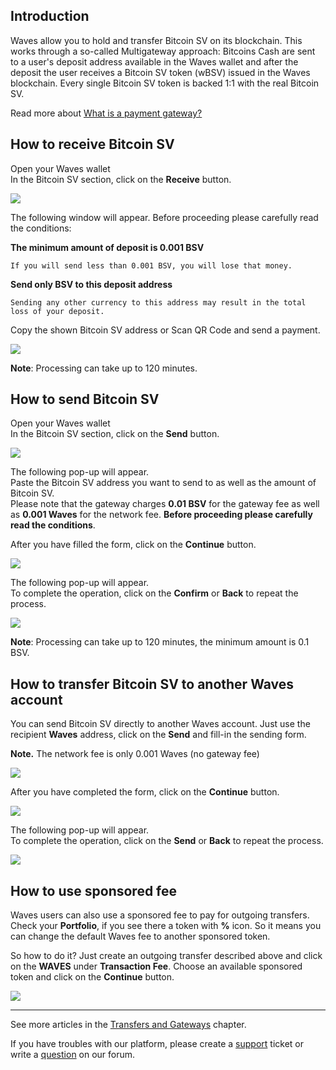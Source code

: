 ## Introduction

Waves allow you to hold and transfer Bitcoin SV on its blockchain. This works through a so-called Multigateway approach: Bitcoins Cash are sent to a user's deposit address available in the Waves wallet and after the deposit the user receives a Bitcoin SV token \(wBSV\) issued in the Waves blockchain. Every single Bitcoin SV token is backed 1:1 with the real Bitcoin SV.

Read more about [What is a payment gateway?](/waves-client/frequently-asked-questions-faq/transfers-and-gateways/payment-gateway.md)

## How to receive Bitcoin SV

Open your Waves wallet  
In the Bitcoin SV section, click on the **Receive** button.

![](/_assets/bsv_transfers_01.png)

The following window will appear. Before proceeding please carefully read the conditions:

**The minimum amount of deposit is 0.001 BSV**
```
If you will send less than 0.001 BSV, you will lose that money.
```
**Send only BSV to this deposit address**
```
Sending any other currency to this address may result in the total loss of your deposit.
```

Copy the shown Bitcoin SV address or Scan QR Code and send a payment.  

![](/_assets/bsv_transfers_02.png)

**Note**: Processing can take up to 120 minutes.

## How to send Bitcoin SV

Open your Waves wallet  
In the Bitcoin SV section, click on the **Send** button.

![](/_assets/bsv_transfers_01.png)

The following pop-up will appear.  
Paste the Bitcoin SV address you want to send to as well as the amount of Bitcoin SV.  
Please note that the gateway charges **0.01 BSV** for the gateway fee as well as **0.001 Waves** for the network fee.
**Before proceeding please carefully read the conditions**.

After you have filled the form, click on the **Continue** button.

![](/_assets/bsv_transfers_04.png)

The following pop-up will appear.  
To complete the operation, click on the **Confirm** or **Back** to repeat the process.

![](/_assets/bsv_transfers_05.png)

**Note**: Processing can take up to 120 minutes, the minimum amount is 0.1 BSV.

## How to transfer Bitcoin SV to another Waves account

You can send Bitcoin SV directly to another Waves account. Just use the recipient **Waves** address, click on the **Send** and fill-in the sending form.

**Note.** The network fee is only 0.001 Waves \(no gateway fee\)

![](/_assets/bsv_transfers_01.png)

After you have completed the form, click on the **Continue** button.

![](/_assets/bsv_transfers_07.png)

The following pop-up will appear.  
To complete the operation, click on the **Send** or **Back** to repeat the process.

![](/_assets/bsv_transfers_08.png)

## How to use sponsored fee

Waves users can also use a sponsored fee to pay for outgoing transfers. Check your **Portfolio**, if you see there a token with **%** icon. So it means you can change the default Waves fee to another sponsored token.

So how to do it? Just create an outgoing transfer described above and click on the **WAVES** under **Transaction Fee**.
Choose an available sponsored token and click on the **Continue** button.

![](/_assets/transaction_fee.png)

___



See more articles in the [Transfers and Gateways](/waves-client/wallet-management.md) chapter.

If you have troubles with our platform, please create a [support](https://support.wavesplatform.com/) ticket or write a [question](https://forum.wavesplatform.com/) on our forum.

